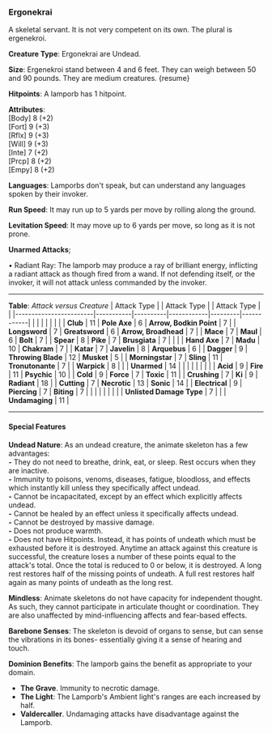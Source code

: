 ### Ergonekrai
A skeletal servant. It is not very competent on its own. The plural is ergenekroi.

**Creature Type**: Ergonekrai are Undead.

**Size**: Ergenekroi stand between 4 and 6 feet. They can weigh between 50 and 90 pounds. They are medium creatures. {resume}

**Hitpoints**: A lamporb has 1 hitpoint.

**Attributes**:  
[Body] 8 (+2)  
[Fort] 9 (+3)  
[Rflx] 9 (+3)  
[Will] 9 (+3)  
[Inte] 7 (+2)  
[Prcp] 8 (+2)  
[Empy] 8 (+2)  

**Languages**: Lamporbs don't speak, but can understand any languages spoken by their invoker.

**Run Speed**: It may run up to 5 yards per move by rolling along the ground.

**Levitation Speed**: It may move up to 6 yards per move, so long as it is not prone.

**Unarmed Attacks**;

 • Radiant Ray: The lamporb may produce a ray of brilliant energy, inflicting a radiant attack as though fired from a wand. If not defending itself, or the invoker, it will not attack unless commanded by the invoker.

---------------------

**Table**: *Attack versus Creature*
| Attack Type            |           | Attack Type  |        | Attack Type |         |
|------------------------|-----------|----------|------------|---------|------------|
|                        |          |            |         |            |         |
| **Club**                   | 11   | **Pole Axe** | 6       | **Arrow, Bodkin Point**    | 7    |
| **Longsword**              | 7    | **Greatsword** | 6     | **Arrow, Broadhead**       | 7    |
| **Mace**                   | 7    | **Maul** | 6           | **Bolt** | 7    |
| **Spear**                  | 8    | **Pike** | 7           | **Brusgiata** | 7     |  |     |
| **Hand Axe**               | 7    | **Madu**   | 10        | **Chakram** | 7    |
| **Katar**                  | 7    | **Javelin**     | 8    | **Arquebus** | 6    |
| **Dagger**                 | 9    | **Throwing Blade** | 12 | **Musket** | 5    |
| **Morningstar**            | 7    | **Sling**         | 11 | **Tronutonante** | 7    |
| **Warpick**                | 8    |                   |    |  **Unarmed**     | 14  |
|                        |           |          |            |         |            |
| **Acid**                   | 9    | **Fire** | 11    | **Psychic** | 10    |
| **Cold**                   | 9    | **Force** | 7     | **Toxic**  | 11    |
| **Crushing**               | 7    | **Ki** | 9     | **Radiant** | 18     |
| **Cutting**                | 7    | **Necrotic** | 13    | **Sonic** | 14   |
| **Electrical**             | 9    | **Piercing** | 7     | **Biting** | 7    |
|                            |        |              |        |            |       |
| **Unlisted Damage Type**   | 7    |              |     | **Undamaging** | 11 |

---------------------

#### Special Features

**Undead Nature**: As an undead creature, the animate skeleton has a few advantages:  
**-** They do not need to breathe, drink, eat, or sleep. Rest occurs when they are inactive.  
**-** Immunity to poisons, venoms, diseases, fatigue, bloodloss, and effects which instantly kill unless they specifically affect undead.  
**-** Cannot be incapacitated, except by an effect which explicitly affects undead.  
**-** Cannot be healed by an effect unless it specifically affects undead.  
**-** Cannot be destroyed by massive damage.  
**-** Does not produce warmth.  
**-** Does not have Hitpoints. Instead, it has points of undeath which must be exhausted before it is destroyed. Anytime an attack against this creature is successful, the creature loses a number of these points equal to the attack's total. Once the total is reduced to 0 or below, it is destroyed. A long rest restores half of the missing points of undeath. A full rest restores half again as many points of undeath as the long rest.

**Mindless**: Animate skeletons do not have capacity for independent thought. As such, they cannot participate in articulate thought or coordination. They are also unaffected by mind-influencing affects and fear-based effects.

**Barebone Senses**: The skeleton is devoid of organs to sense, but can sense the vibrations in its bones- essentially giving it a sense of hearing and touch.

**Dominion Benefits**: The lamporb gains the benefit as appropriate to your domain.  
* **The Grave**. Immunity to necrotic damage.
* **The Light**: The Lamporb's Ambient light's ranges are each increased by half.
* **Valdercaller**. Undamaging attacks have disadvantage against the Lamporb.

